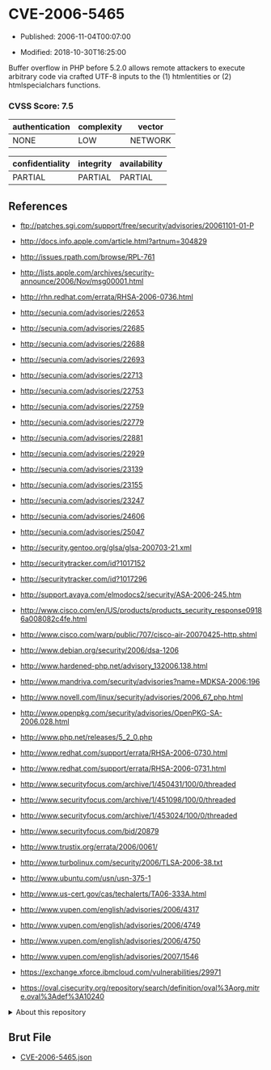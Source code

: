 # CVE-2006-5465

- Published: 2006-11-04T00:07:00

- Modified: 2018-10-30T16:25:00

Buffer overflow in PHP before 5.2.0 allows remote attackers to execute arbitrary code via crafted UTF-8 inputs to the (1) htmlentities or (2) htmlspecialchars functions.

### CVSS Score: **7.5**

| authentication | complexity | vector |
| --- | --- | --- |
| NONE | LOW | NETWORK |

| confidentiality | integrity | availability |
| --- | --- | --- |
| PARTIAL | PARTIAL | PARTIAL |

## References

* ftp://patches.sgi.com/support/free/security/advisories/20061101-01-P

* http://docs.info.apple.com/article.html?artnum=304829

* http://issues.rpath.com/browse/RPL-761

* http://lists.apple.com/archives/security-announce/2006/Nov/msg00001.html

* http://rhn.redhat.com/errata/RHSA-2006-0736.html

* http://secunia.com/advisories/22653

* http://secunia.com/advisories/22685

* http://secunia.com/advisories/22688

* http://secunia.com/advisories/22693

* http://secunia.com/advisories/22713

* http://secunia.com/advisories/22753

* http://secunia.com/advisories/22759

* http://secunia.com/advisories/22779

* http://secunia.com/advisories/22881

* http://secunia.com/advisories/22929

* http://secunia.com/advisories/23139

* http://secunia.com/advisories/23155

* http://secunia.com/advisories/23247

* http://secunia.com/advisories/24606

* http://secunia.com/advisories/25047

* http://security.gentoo.org/glsa/glsa-200703-21.xml

* http://securitytracker.com/id?1017152

* http://securitytracker.com/id?1017296

* http://support.avaya.com/elmodocs2/security/ASA-2006-245.htm

* http://www.cisco.com/en/US/products/products_security_response09186a008082c4fe.html

* http://www.cisco.com/warp/public/707/cisco-air-20070425-http.shtml

* http://www.debian.org/security/2006/dsa-1206

* http://www.hardened-php.net/advisory_132006.138.html

* http://www.mandriva.com/security/advisories?name=MDKSA-2006:196

* http://www.novell.com/linux/security/advisories/2006_67_php.html

* http://www.openpkg.com/security/advisories/OpenPKG-SA-2006.028.html

* http://www.php.net/releases/5_2_0.php

* http://www.redhat.com/support/errata/RHSA-2006-0730.html

* http://www.redhat.com/support/errata/RHSA-2006-0731.html

* http://www.securityfocus.com/archive/1/450431/100/0/threaded

* http://www.securityfocus.com/archive/1/451098/100/0/threaded

* http://www.securityfocus.com/archive/1/453024/100/0/threaded

* http://www.securityfocus.com/bid/20879

* http://www.trustix.org/errata/2006/0061/

* http://www.turbolinux.com/security/2006/TLSA-2006-38.txt

* http://www.ubuntu.com/usn/usn-375-1

* http://www.us-cert.gov/cas/techalerts/TA06-333A.html

* http://www.vupen.com/english/advisories/2006/4317

* http://www.vupen.com/english/advisories/2006/4749

* http://www.vupen.com/english/advisories/2006/4750

* http://www.vupen.com/english/advisories/2007/1546

* https://exchange.xforce.ibmcloud.com/vulnerabilities/29971

* https://oval.cisecurity.org/repository/search/definition/oval%3Aorg.mitre.oval%3Adef%3A10240

<details>
<summary>About this repository</summary> 

  This repository is part of the project [Live Hack CVE](https://github.com/Live-Hack-CVE). Main website can be found [www.live-hack.org](https://www.live-hack.org) 
  
  Made by [Sn0wAlice](https://github.com/Sn0wAlice) for the people that care about security and need to have a feed of the latest CVEs. Hope you enjoy it, don't forget to star the repo and follow me on [Twitter](https://twitter.com/Sn0wAlice) and [Github](https://github.com/Sn0wAlice). And that is my [personnal website](https://www.alice-snow.me/)

  - [Home Page](https://github.com/Live-Hack-CVE)
  - [Framework](https://github.com/Live-Hack-CVE/cve-framework)
  - [CVE database](https://github.com/Live-Hack-CVE/full_database)
  - [Changelog](https://github.com/Live-Hack-CVE/Changelog)
</details>

## Brut File

* [CVE-2006-5465.json](https://raw.githubusercontent.com/Live-Hack-CVE/full_database/main/cves/2006/CVE-2006-5465.json)

